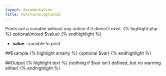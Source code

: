 ```yaml
---
layout: documentation
title: Functions:optional
---
```


Prints out a variable without any notice if it doesn't exist.
{% highlight php %}
optional(mixed $value)
{% endhighlight %}

* **value** : variable to print

##Example
{% highlight smarty %}
{optional $var}
{% endhighlight %}

##Output
{% highlight text %}
(nothing if $var isn't defined, but no warning either)
{% endhighlight %}